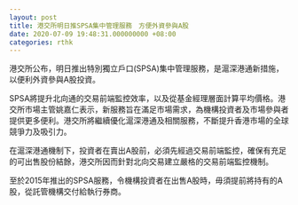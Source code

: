 ```yaml
---
layout: post
title: 港交所明日推SPSA集中管理服務　方便外資參與A股
date: 2020-07-09 19:48:31.000000000 +08:00
categories: rthk
---
```


港交所公布，明日推出特別獨立戶口(SPSA)集中管理服務，是滬深港通新措施，以便利外資參與A股投資。

SPSA將提升北向通的交易前端監控效率，以及從基金經理層面計算平均價格。港交所市場主管姚嘉仁表示，新服務旨在滿足市場需求，為機構投資者及市場參與者提供更多便利。港交所將繼續優化滬深港通及相關服務，不斷提升香港市場的全球競爭力及吸引力。

在滬深港通機制下，投資者在賣出A股前，必須先經過交易前端監控，確保有充足的可出售股份結餘，港交所因而針對北向交易建立嚴格的交易前端監控機制。

至於2015年推出的SPSA服務，令機構投資者在出售A股時，毋須提前將持有的A股，從託管機構交付給執行券商。
